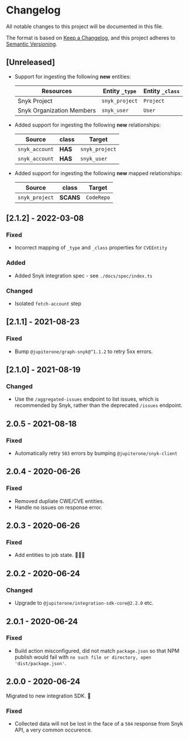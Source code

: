 # Changelog

All notable changes to this project will be documented in this file.

The format is based on [Keep a Changelog](https://keepachangelog.com/en/1.0.0/),
and this project adheres to
[Semantic Versioning](https://semver.org/spec/v2.0.0.html).

## [Unreleased]

- Support for ingesting the following **new** entities:

  | Resources                 | Entity `_type` | Entity `_class` |
  | ------------------------- | -------------- | --------------- |
  | Snyk Project              | `snyk_project` | `Project`       |
  | Snyk Organization Members | `snyk_user`    | `User`          |

- Added support for ingesting the following **new** relationships:

  | Source         | class   | Target         |
  | -------------- | ------- | -------------- |
  | `snyk_account` | **HAS** | `snyk_project` |
  | `snyk_account` | **HAS** | `snyk_user`    |

- Added support for ingesting the following **new** mapped relationships:

  | Source         | class     | Target     |
  | -------------- | --------- | ---------- |
  | `snyk_project` | **SCANS** | `CodeRepo` |

## [2.1.2] - 2022-03-08

### Fixed

- Incorrect mapping of `_type` and `_class` properties for `CVEEntity`

### Added

- Added Snyk integration spec - see `./docs/spec/index.ts`

### Changed

- Isolated `fetch-account` step

## [2.1.1] - 2021-08-23

### Fixed

- Bump `@jupiterone/graph-snyk@^1.1.2` to retry 5xx errors.

## [2.1.0] - 2021-08-19

### Changed

- Use the `/aggregated-issues` endpoint to list issues, which is recommended by
  Snyk, rather than the deprecated `/issues` endpoint.

## 2.0.5 - 2021-08-18

### Fixed

- Automatically retry `503` errors by bumping `@jupiterone/snyk-client`

## 2.0.4 - 2020-06-26

### Fixed

- Removed dupliate CWE/CVE entities.
- Handle no issues on response error.

## 2.0.3 - 2020-06-26

### Fixed

- Add entities to job state. 🤦🏼‍♂️

## 2.0.2 - 2020-06-24

### Changed

- Upgrade to `@jupiterone/integration-sdk-core@2.2.0` etc.

## 2.0.1 - 2020-06-24

### Fixed

- Build action misconfigured, did not match `package.json` so that NPM publish
  would fail with `no such file or directory, open 'dist/package.json'`.

## 2.0.0 - 2020-06-24

Migrated to new integration SDK. 🎉

### Fixed

- Collected data will not be lost in the face of a `504` response from Snyk API,
  a very common occurence.
